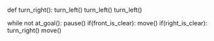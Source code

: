 def turn_right():
    turn_left()
    turn_left()
    turn_left()

    
while not at_goal():
    pause()
    if(front_is_clear):
        move()
        if(right_is_clear):
            turn_right()
            move()